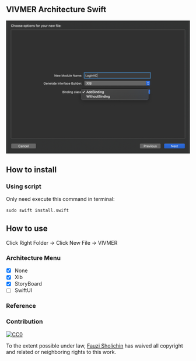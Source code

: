 
## VIVMER Architecture Swift

![VIVMER](https://github.com/fauzisho/VIVMER-Architecture/blob/master/dashboard.png)

## How to install

### Using script
Only need execute this command in terminal:
```swift
sudo swift install.swift
```

## How to use


Click Right Folder -> Click New File -> VIVMER


### Architecture Menu

- [x] None
- [x] Xib
- [x] StoryBoard
- [ ] SwiftUI

### Reference 

### Contribution

[![CC0](http://mirrors.creativecommons.org/presskit/buttons/88x31/svg/cc-zero.svg)](https://creativecommons.org/publicdomain/zero/1.0/)

To the extent possible under law, [Fauzi Sholichin](https://github.com/fauzisho) has waived all copyright and related or neighboring rights to this work.

